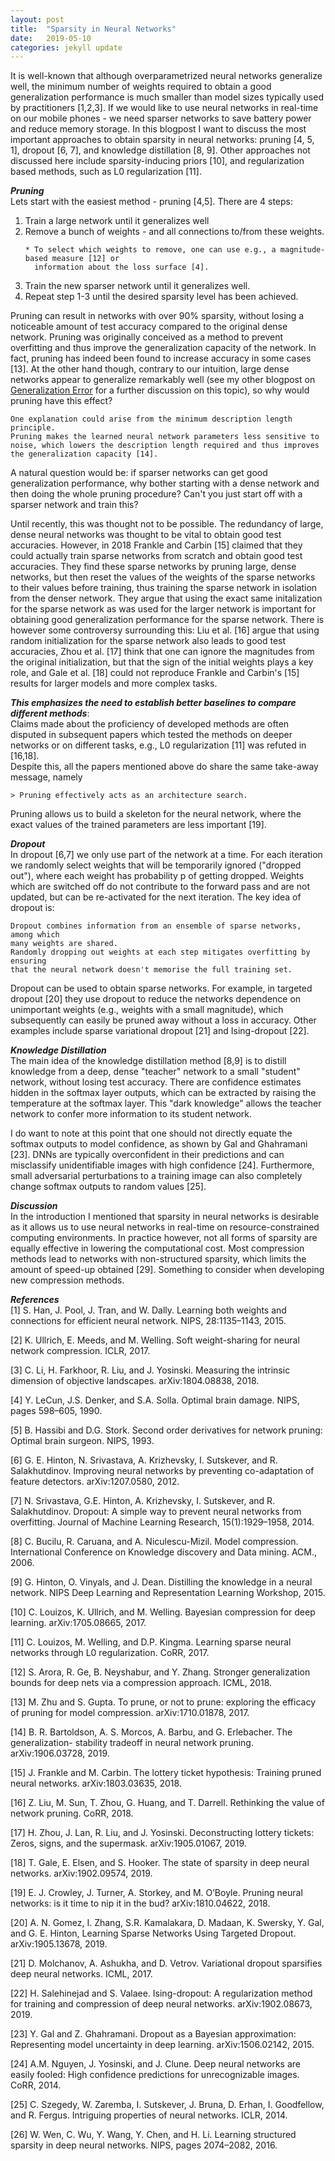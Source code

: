 ```yaml
---
layout: post
title:  "Sparsity in Neural Networks"
date:   2019-05-10 
categories: jekyll update
---
```


It is well-known that although overparametrized neural networks generalize well, the minimum number of weights required to obtain a good generalization performance is much smaller than model sizes typically used by practitioners [1,2,3]. If we would like to use neural networks in real-time on our mobile phones - we need sparser networks to save battery power and reduce memory storage. In this blogpost I want to discuss the most important approaches to obtain sparsity in neural networks: pruning [4, 5, 1], dropout [6, 7], and knowledge distillation [8, 9]. Other approaches not discussed here include sparsity-inducing priors [10], and regularization based methods, such as L0 regularization [11]. 

***Pruning***<br>
Lets start with the easiest method - pruning [4,5]. There are 4 steps:
<ol>
<li> Train a large network until it generalizes well </li>
<li> Remove a bunch of weights - and all connections to/from these weights. </li>
 
    * To select which weights to remove, one can use e.g., a magnitude-based measure [12] or 
      information about the loss surface [4]. 

<li> Train the new sparser network until it generalizes well. </li>
<li> Repeat step 1-3 until the desired sparsity level has been achieved. </li>
</ol>

Pruning can result in networks with over 90% sparsity, without losing a noticeable amount of test accuracy compared to the original dense network. Pruning was originally conceived as a method to prevent overfitting and thus improve the generalization capacity of the network. In fact, pruning has indeed been found to increase accuracy in some cases [13]. At the other hand though, contrary to our intuition, large dense networks appear to generalize remarkably well (see my other blogpost on [Generalization Error]({{TiffanyVlaar.github.io}}/jekyll/update/2019/03/27/Generalization.html) for a further discussion on this topic), so why would pruning have this effect? 

    One explanation could arise from the minimum description length principle. 
    Pruning makes the learned neural network parameters less sensitive to 
    noise, which lowers the description length required and thus improves 
    the generalization capacity [14].

A natural question would be: if sparser networks can get good generalization performance, why bother starting with a dense network and then doing the whole pruning procedure? Can't you just start off with a sparser network and train this? 

Until recently, this was thought not to be possible. The redundancy of large, dense neural networks was thought to be vital to obtain good test accuracies. However, in 2018 Frankle and Carbin [15] claimed that they could actually train sparse networks from scratch and obtain good test accuracies. They find these sparse networks by pruning large, dense networks, but then reset the values of the weights of the sparse networks to their values before training, thus training the sparse network in isolation from the denser network. They argue that using the exact same initalization for the sparse network as was used for the larger network is important for obtaining good generalization performance for the sparse network. There is however some controversy surrounding this: Liu et al. [16] argue that using random initialization for the sparse network also leads to good test accuracies, Zhou et al. [17] think that one can ignore the magnitudes from the original initialization, but that the sign of the initial weights plays a key role, and Gale et al. [18] could not reproduce Frankle and Carbin's [15] results for larger models and more complex tasks. 

***This emphasizes the need to establish better baselines to compare different methods***: <br>
Claims made about the proficiency of developed methods are often disputed in subsequent papers which tested the methods on deeper networks or on different tasks, e.g., L0 regularization [11] was refuted in [16,18]. <br>
Despite this, all the papers mentioned above do share the same take-away message, namely 

    > Pruning effectively acts as an architecture search. 

Pruning allows us to build a skeleton for the neural network, where the exact values of the trained parameters are less important [19].

***Dropout*** <br>
In dropout [6,7] we only use part of the network at a time. For each iteration we randomly select weights that will be temporarily ignored ("dropped out"), where each weight has probability p of getting dropped. Weights which are switched off do not contribute to the forward pass and are not updated, but can be re-activated for the next iteration. The key idea of dropout is:

    Dropout combines information from an ensemble of sparse networks, among which 
    many weights are shared. 
    Randomly dropping out weights at each step mitigates overfitting by ensuring 
    that the neural network doesn't memorise the full training set.

Dropout can be used to obtain sparse networks. For example, in targeted dropout [20] they use dropout to reduce the networks dependence on unimportant weights (e.g., weights with a small magnitude), which subsequently can easily be pruned away without a loss in accuracy. Other examples include sparse variational dropout [21] and Ising-dropout [22].

***Knowledge Distillation*** <br>
The main idea of the knowledge distillation method [8,9] is to distill knowledge from a deep, dense "teacher" network to a small "student" network, without losing test accuracy. There are confidence estimates hidden in the softmax layer outputs, which can be extracted by raising the temperature at the softmax layer. This "dark knowledge" allows the teacher network to confer more information to its student network. 

I do want to note at this point that one should not directly equate the softmax outputs to model confidence, as shown by Gal and Ghahramani [23]. DNNs are typically overconfident in their predictions and can misclassify unidentifiable images with high confidence [24]. Furthermore, small adversarial perturbations to a training image can also completely change softmax outputs to random values [25].

***Discussion*** <br>
In the introduction I mentioned that sparsity in neural networks is desirable as it allows us to use neural networks in real-time on resource-constrained computing environments. In practice however, not all forms of sparsity are equally effective in lowering the computational cost. Most compression methods lead to networks with non-structured sparsity, which limits the amount of speed-up obtained [29]. Something to consider when developing new compression methods.

<!---Neural networks are well-known to be overparametrized, and several papers have indicated that the true number of required active weights is much smaller than the model size typically used [1, 2]. At the same time there is a huge interest in deploying neural networks in real-time on mobile devices and other resource-constrained computing environments. Sparsity in neural networks is therefore considered a desirable property as it reduces memory storage and unnecessary computational resources, and thus limits the energy consumption which otherwise would rapidly deplete the batteries of mobile devices. 


In a Bayesian context, sparsity-inducing priors can also be used to achieve compression. Examples of sparsity-inducing priors are the Laplace prior, which can be interpreted as the Bayesian variant of L1 regularization/LASSO [26, 27]  (which attempts to minimise the sum of the absolute values of the network’s parameters), and the Horseshoe prior [28]. The horseshoe prior has heavy tails, which allows important nodes to remain un-shrunk, while its spike at the origin can turn off nodes and introduce severe sparsity. The ability of the horseshoe prior to leave important weights unaffected makes it sometimes preferable to the Laplace prior. Finally, it is important to note that in practice not all forms of sparsity are equally effective in reducing the computational cost. Many compression approaches result in non-structured sparsity which typically leads to limited speed-up [29]. A more thorough discussion of this is outside of the scope of this overview, but it is definitely something to keep in mind when designing new approaches for neural network compression.-->

***References*** <br>
[1] S. Han, J. Pool, J. Tran, and W. Dally. Learning both weights and connections for efficient neural network. NIPS, 28:1135–1143, 2015.

[2] K. Ullrich, E. Meeds, and M. Welling. Soft weight-sharing for neural network compression. ICLR, 2017.

[3] C. Li, H. Farkhoor, R. Liu, and J. Yosinski. Measuring the intrinsic dimension of objective landscapes. arXiv:1804.08838, 2018.

[4] Y. LeCun, J.S. Denker, and S.A. Solla. Optimal brain damage. NIPS, pages 598–605, 1990.

[5] B. Hassibi and D.G. Stork. Second order derivatives for network pruning: Optimal brain surgeon. NIPS, 1993.

[6] G. E. Hinton, N. Srivastava, A. Krizhevsky, I. Sutskever, and R. Salakhutdinov. Improving neural networks by preventing co-adaptation of feature detectors. arXiv:1207.0580, 2012.

[7] N. Srivastava, G.E. Hinton, A. Krizhevsky, I. Sutskever, and R. Salakhutdinov. Dropout: A simple way to prevent neural networks from overfitting. Journal of Machine Learning Research, 15(1):1929–1958, 2014.

[8] C. Bucilu, R. Caruana, and A. Niculescu-Mizil. Model compression. International Conference on Knowledge discovery and Data mining. ACM., 2006.

[9] G. Hinton, O. Vinyals, and J. Dean. Distilling the knowledge in a neural network.
NIPS Deep Learning and Representation Learning Workshop, 2015.

[10] C. Louizos, K. Ullrich, and M. Welling. Bayesian compression for deep learning. arXiv:1705.08665, 2017.

[11] C. Louizos, M. Welling, and D.P. Kingma. Learning sparse neural networks through L0 regularization. CoRR, 2017.

[12] S. Arora, R. Ge, B. Neyshabur, and Y. Zhang. Stronger generalization bounds for deep nets via a compression approach. ICML, 2018.

[13] M. Zhu and S. Gupta. To prune, or not to prune: exploring the efficacy of pruning for model compression. arXiv:1710.01878, 2017.

[14] B. R. Bartoldson, A. S. Morcos, A. Barbu, and G. Erlebacher. The generalization- stability tradeoff in neural network pruning. arXiv:1906.03728, 2019.

[15] J. Frankle and M. Carbin. The lottery ticket hypothesis: Training pruned neural networks. arXiv:1803.03635, 2018.

[16] Z. Liu, M. Sun, T. Zhou, G. Huang, and T. Darrell. Rethinking the value of network pruning. CoRR, 2018.

[17] H. Zhou, J. Lan, R. Liu, and J. Yosinski. Deconstructing lottery tickets: Zeros, signs, and the supermask. arXiv:1905.01067, 2019.

[18] T. Gale, E. Elsen, and S. Hooker. The state of sparsity in deep neural networks. arXiv:1902.09574, 2019.

[19] E. J. Crowley, J. Turner, A. Storkey, and M. O’Boyle. Pruning neural networks: is it time to nip it in the bud? arXiv:1810.04622, 2018.

[20] A. N. Gomez, I. Zhang, S.R. Kamalakara, D. Madaan, K. Swersky, Y. Gal, and G. E. Hinton, Learning Sparse Networks Using Targeted Dropout. arXiv:1905.13678, 2019.

[21] D. Molchanov, A. Ashukha, and D. Vetrov. Variational dropout sparsifies deep neural networks. ICML, 2017.

[22] H. Salehinejad and S. Valaee. Ising-dropout: A regularization method for training and compression of deep neural networks. arXiv:1902.08673, 2019.

[23] Y. Gal and Z. Ghahramani. Dropout as a Bayesian approximation: Representing
model uncertainty in deep learning. arXiv:1506.02142, 2015.

[24] A.M. Nguyen, J. Yosinski, and J. Clune. Deep neural networks are easily fooled: High confidence predictions for unrecognizable images. CoRR, 2014.

[25] C. Szegedy, W. Zaremba, I. Sutskever, J. Bruna, D. Erhan, I. Goodfellow, and R. Fergus. Intriguing properties of neural networks. ICLR, 2014.

<!---[25] C. Guo, G. Pleiss, Y. Sun, and K. Q. Weinberger. On calibration of modern neural
networks. ICML, pages 1321–1330, 2017.

[26] R. Tibshirani. Regression shrinkage and selection via the lasso. Journal of the Royal Statistical Society. Series B, 58(1):267–288, 1996.

[27] P. Williams. Bayesian regularization and pruning using a Laplace prior. Neural Computation, 7:117–143, 1995.

[28] C.M. Carvalho, N.G. Polson, and J.G. Scott. The horseshoe estimator for sparse signals. Biometrika, 97(2):465–480, 2010.-->
 
[26] W. Wen, C. Wu, Y. Wang, Y. Chen, and H. Li. Learning structured sparsity in deep neural networks. NIPS, pages 2074–2082, 2016.
